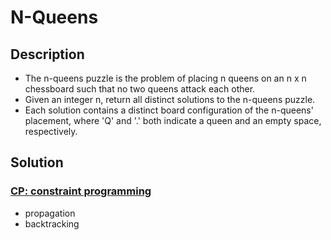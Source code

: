 # N-Queens

## Description

* The n-queens puzzle is the problem of placing n queens on an n x n chessboard such that no two queens attack each other.
* Given an integer n, return all distinct solutions to the n-queens puzzle.
* Each solution contains a distinct board configuration of the n-queens' placement, where 'Q' and '.' both indicate a queen and an empty space, respectively.

## Solution

### [CP: constraint programming](https://developers.google.com/optimization/cp/queens)

* propagation
* backtracking
